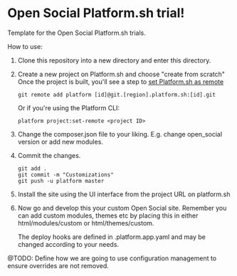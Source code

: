 # Open Social Platform.sh trial!

Template for the Open Social Platform.sh trials.

How to use:

1. Clone this repository into a new directory and enter this directory.

2. Create a new project on Platform.sh and choose "create from scratch"
    Once the project is built, you'll see a step to [set Platform.sh as remote](https://docs.platform.sh/gettingstarted/introduction/own-code/create-project.html)

    ````
    git remote add platform [id]@git.[region].platform.sh:[id].git
    ````
    
    Or if you're using the Platform CLI:
    ````
    platform project:set-remote <project ID>
    ````

3. Change the composer.json file to your liking.
    E.g. change open_social version or add new modules.

4. Commit the changes.
    ````
    git add .
    git commit -m "Customizations"
    git push -u platform master
    ````

6. Install the site using the UI interface from the project URL on platform.sh

7. Now go and develop this your custom Open Social site.
    Remember you can add custom modules, themes etc by placing this in either html/modules/custom or html/themes/custom.

    The deploy hooks are defined in .platform.app.yaml and may be changed according to your needs.

@TODO: Define how we are going to use configuration management to ensure overrides are not removed.
